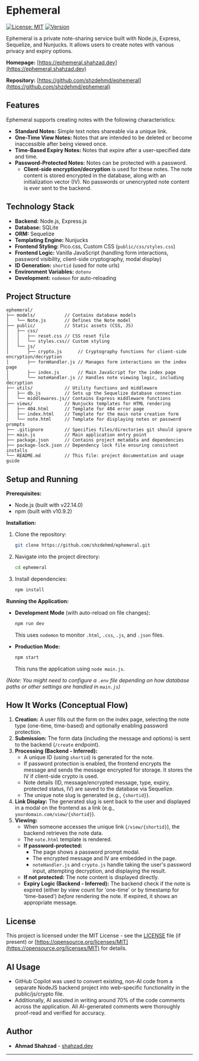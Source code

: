 # Ephemeral

[![License: MIT](https://img.shields.io/badge/License-MIT-yellow.svg)](https://opensource.org/licenses/MIT)
[![Version](https://img.shields.io/badge/version-0.0.1-blue.svg)](package.json)

Ephemeral is a private note-sharing service built with Node.js, Express, Sequelize, and Nunjucks. It allows users to create notes with various privacy and expiry options.

**Homepage:** [https://ephemeral.shahzad.dev](https://ephemeral.shahzad.dev)

**Repository:** [https://github.com/shzdehmd/ephemeral](https://github.com/shzdehmd/ephemeral)

## Features

Ephemeral supports creating notes with the following characteristics:

-   **Standard Notes:** Simple text notes shareable via a unique link.
-   **One-Time View Notes:** Notes that are intended to be deleted or become inaccessible after being viewed once.
-   **Time-Based Expiry Notes:** Notes that expire after a user-specified date and time.
-   **Password-Protected Notes:** Notes can be protected with a password.
    -   **Client-side encryption/decryption** is used for these notes. The note content is stored encrypted in the database, along with an initialization vector (IV). No passwords or unencrypted note content is ever sent to the backend.

## Technology Stack

-   **Backend:** Node.js, Express.js
-   **Database:** SQLite
-   **ORM:** Sequelize
-   **Templating Engine:** Nunjucks
-   **Frontend Styling:** Pico.css, Custom CSS (`public/css/styles.css`)
-   **Frontend Logic:** Vanilla JavaScript (handling form interactions, password visibility, client-side cryptography, modal display)
-   **ID Generation:** `shortid` (used for note urls)
-   **Environment Variables:** `dotenv`
-   **Development:** `nodemon` for auto-reloading

## Project Structure

```
ephemeral/
├── models/           // Contains database models
│   └── Note.js       // Defines the Note model
├── public/           // Static assets (CSS, JS)
│   ├── css/
│   │   ├── reset.css // CSS reset file
│   │   └── styles.css// Custom styling
│   └── js/
│       ├── crypto.js      // Cryptography functions for client-side encryption/decryption
│       ├── formHandler.js // Manages form interactions on the index page
│       ├── index.js       // Main JavaScript for the index page
│       └── noteHandler.js // Handles note viewing logic, including decryption
├── utils/            // Utility functions and middleware
│   ├── db.js         // Sets up the Sequelize database connection
│   └── middlewares.js// Contains Express middleware functions
├── views/            // Nunjucks templates for HTML rendering
│   ├── 404.html      // Template for 404 error page
│   ├── index.html    // Template for the main note creation form
│   └── note.html     // Template for displaying notes or password prompts
├── .gitignore        // Specifies files/directories git should ignore
├── main.js           // Main application entry point
├── package.json      // Contains project metadata and dependencies
├── package-lock.json // Dependency lock file ensuring consistent installs
└── README.md         // This file: project documentation and usage guide
```

## Setup and Running

**Prerequisites:**

-   Node.js (built with v22.14.0)
-   npm (built with v10.9.2)

**Installation:**

1.  Clone the repository:
    ```bash
    git clone https://github.com/shzdehmd/ephemeral.git
    ```
2.  Navigate into the project directory:
    ```bash
    cd ephemeral
    ```
3.  Install dependencies:
    ```bash
    npm install
    ```

**Running the Application:**

-   **Development Mode** (with auto-reload on file changes):

    ```bash
    npm run dev
    ```

    This uses `nodemon` to monitor `.html`, `.css`, `.js`, and `.json` files.

-   **Production Mode:**
    ```bash
    npm start
    ```
    This runs the application using `node main.js`.

_(Note: You might need to configure a `.env` file depending on how database paths or other settings are handled in `main.js`)_

## How It Works (Conceptual Flow)

1.  **Creation:** A user fills out the form on the index page, selecting the note type (one-time, time-based) and optionally enabling password protection.
2.  **Submission:** The form data (including the message and options) is sent to the backend (`/create` endpoint).
3.  **Processing (Backend - Inferred):**
    -   A unique ID (using `shortid`) is generated for the note.
    -   If password protection is enabled, the frontend encrypts the message and sends the message encrypted for storage. It stores the IV if client-side crypto is used.
    -   Note details (ID, message/encrypted message, type, expiry, protected status, IV) are saved to the database via Sequelize.
    -   The unique note slug is generated (e.g., `{shortid}`).
4.  **Link Display:** The generated slug is sent back to the user and displayed in a modal on the frontend as a link (e.g., `yourdomain.com/view/{shortid}`).
5.  **Viewing:**
    -   When someone accesses the unique link (`/view/{shortid}`), the backend retrieves the note data.
    -   The `note.html` template is rendered.
    -   **If password-protected:**
        -   The page shows a password prompt modal.
        -   The encrypted message and IV are embedded in the page.
        -   `noteHandler.js` and `crypto.js` handle taking the user's password input, attempting decryption, and displaying the result.
    -   **If not protected:** The note content is displayed directly.
    -   **Expiry Logic (Backend - Inferred):** The backend check if the note is expired (either by view count for 'one-time' or by timestamp for 'time-based') _before_ rendering the note. If expired, it shows an appropriate message.

## License

This project is licensed under the MIT License - see the [LICENSE](LICENSE) file (if present) or [https://opensource.org/licenses/MIT](https://opensource.org/licenses/MIT) for details.

## AI Usage

-   GitHub Copilot was used to convert existing, non-AI code from a separate NodeJS backend project into web-specific functionality in the public/js/crypto file.
-   Additionally, AI assisted in writing around 70% of the code comments across the application. All AI-generated comments were thoroughly proof-read and verified for accuracy.

## Author

-   **Ahmad Shahzad** - [shahzad.dev](https://shahzad.dev)

---
